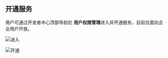 
## 开通服务
用户可通过开发者中心顶部导航栏 **用户权限管理**进入并开通服务，目前仅面向企业用户开放。

![进入](/images/purview/进入服务.png)

![开通](/images/purview/开通服务.png)

